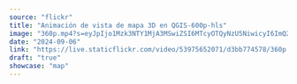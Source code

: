 ```yaml
---
source: "flickr"
title: "Animación de vista de mapa 3D en QGIS-600p-hls"
image: "360p.mp4?s=eyJpIjo1Mzk3NTY1MjA3MSwiZSI6MTcyOTQyNzU5NiwicyI6ImQ2NWY0ODI0Mjg0NWVkNDQ4NDJjMTNkY2RhMmIwNjU4YzFmNDY2MmIiLCJ2IjoxfQ.mp4"
date: "2024-09-06"
link: "https://live.staticflickr.com/video/53975652071/d3bb774578/360p.mp4?s=eyJpIjo1Mzk3NTY1MjA3MSwiZSI6MTcyOTQyNzU5NiwicyI6ImQ2NWY0ODI0Mjg0NWVkNDQ4NDJjMTNkY2RhMmIwNjU4YzFmNDY2MmIiLCJ2IjoxfQ"
draft: "true"
showcase: "map"
---
```

